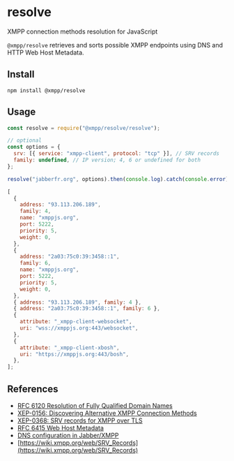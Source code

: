 # resolve

XMPP connection methods resolution for JavaScript

`@xmpp/resolve` retrieves and sorts possible XMPP endpoints using DNS and HTTP Web Host Metadata.

## Install

```
npm install @xmpp/resolve
```

## Usage

```javascript
const resolve = require("@xmpp/resolve/resolve");

// optional
const options = {
  srv: [{ service: "xmpp-client", protocol: "tcp" }], // SRV records
  family: undefined, // IP version; 4, 6 or undefined for both
};

resolve("jabberfr.org", options).then(console.log).catch(console.error);
```

```javascript
[
  {
    address: "93.113.206.189",
    family: 4,
    name: "xmppjs.org",
    port: 5222,
    priority: 5,
    weight: 0,
  },
  {
    address: "2a03:75c0:39:3458::1",
    family: 6,
    name: "xmppjs.org",
    port: 5222,
    priority: 5,
    weight: 0,
  },
  { address: "93.113.206.189", family: 4 },
  { address: "2a03:75c0:39:3458::1", family: 6 },
  {
    attribute: "_xmpp-client-websocket",
    uri: "wss://xmppjs.org:443/websocket",
  },
  {
    attribute: "_xmpp-client-xbosh",
    uri: "https://xmppjs.org:443/bosh",
  },
];
```

## References

- [RFC 6120 Resolution of Fully Qualified Domain Names](https://xmpp.org/rfcs/rfc6120.html#tcp-resolution)
- [XEP-0156: Discovering Alternative XMPP Connection Methods](https://xmpp.org/extensions/xep-0156.html)
- [XEP-0368: SRV records for XMPP over TLS](https://xmpp.org/extensions/xep-0368.html)
- [RFC 6415 Web Host Metadata](https://tools.ietf.org/html/rfc6415)
- [DNS configuration in Jabber/XMPP](https://prosody.im/doc/dns)
- [https://wiki.xmpp.org/web/SRV_Records](https://wiki.xmpp.org/web/SRV_Records)
